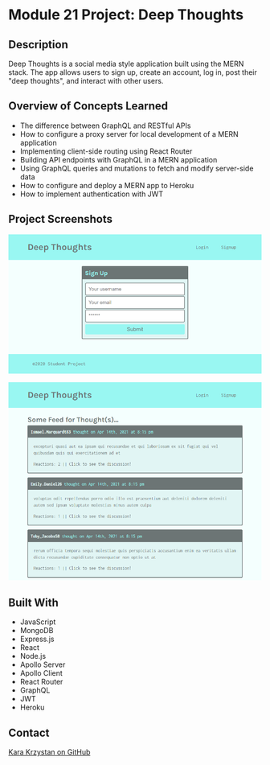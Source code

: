 # Module 21 Project: Deep Thoughts

## Description
Deep Thoughts is a social media style application built using the MERN stack. The app allows users to sign up, create an account, log in, post their "deep thoughts", and interact with other users. 

## Overview of Concepts Learned
* The difference between GraphQL and RESTful APIs
* How to configure a proxy server for local development of a MERN application
* Implementing client-side routing using React Router 
* Building API endpoints with GraphQL in a MERN application
* Using GraphQL queries and mutations to fetch and modify server-side data
* How to configure and deploy a MERN app to Heroku 
* How to implement authentication with JWT  

## Project Screenshots

![screenshot](https://github.com/kara-krzystan/deep-thoughts/blob/develop/client/public/screenshot_1.png)  

![screenshot](https://github.com/kara-krzystan/deep-thoughts/blob/develop/client/public/screenshot_2.png)  

## Built With
* JavaScript  
* MongoDB
* Express.js
* React
* Node.js
* Apollo Server  
* Apollo Client
* React Router
* GraphQL  
* JWT
* Heroku

## Contact
[Kara Krzystan on GitHub](http://github.com/kara-krzystan)
